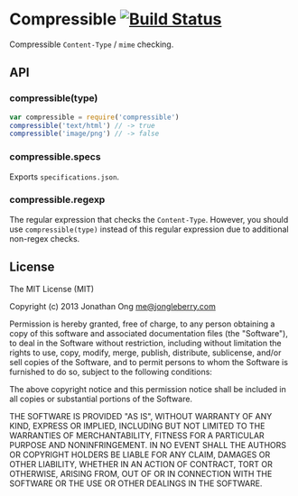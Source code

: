 # Compressible [![Build Status](https://travis-ci.org/expressjs/compressible.png)](https://travis-ci.org/expressjs/compressible)

Compressible `Content-Type` / `mime` checking.

## API

### compressible(type)

```js
var compressible = require('compressible')
compressible('text/html') // -> true
compressible('image/png') // -> false
```

### compressible.specs

Exports `specifications.json`.

### compressible.regexp

The regular expression that checks the `Content-Type`.
However, you should use `compressible(type)` instead of this regular expression due to additional non-regex checks.

## License

The MIT License (MIT)

Copyright (c) 2013 Jonathan Ong me@jongleberry.com

Permission is hereby granted, free of charge, to any person obtaining a copy
of this software and associated documentation files (the "Software"), to deal
in the Software without restriction, including without limitation the rights
to use, copy, modify, merge, publish, distribute, sublicense, and/or sell
copies of the Software, and to permit persons to whom the Software is
furnished to do so, subject to the following conditions:

The above copyright notice and this permission notice shall be included in
all copies or substantial portions of the Software.

THE SOFTWARE IS PROVIDED "AS IS", WITHOUT WARRANTY OF ANY KIND, EXPRESS OR
IMPLIED, INCLUDING BUT NOT LIMITED TO THE WARRANTIES OF MERCHANTABILITY,
FITNESS FOR A PARTICULAR PURPOSE AND NONINFRINGEMENT. IN NO EVENT SHALL THE
AUTHORS OR COPYRIGHT HOLDERS BE LIABLE FOR ANY CLAIM, DAMAGES OR OTHER
LIABILITY, WHETHER IN AN ACTION OF CONTRACT, TORT OR OTHERWISE, ARISING FROM,
OUT OF OR IN CONNECTION WITH THE SOFTWARE OR THE USE OR OTHER DEALINGS IN
THE SOFTWARE.